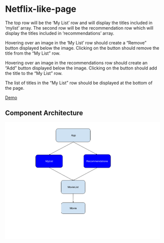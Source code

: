 # Netflix-like-page

The top row will be the ‘My List’ row and will display the titles included in ‘mylist’ array. The second row will be the recommendation row which will display the titles included in ‘recommendations’ array.

Hovering over an image in the ‘My List’ row should create a “Remove” button displayed below the image. Clicking on the button should remove the title from the “My List” row.

Hovering over an image in the recommendations row should create an “Add” button displayed below the image. Clicking on the button should add the title to the “My List” row.

The list of titles in the “My List” row should be displayed at the bottom of the page.

[Demo](https://xiaoyan-l.github.io/Netflix-like-page/)

## Component Architecture

![architectue](/doc_img/react-architecture.png)
